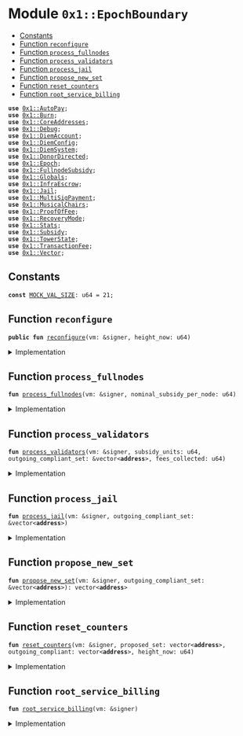 
<a name="0x1_EpochBoundary"></a>

# Module `0x1::EpochBoundary`



-  [Constants](#@Constants_0)
-  [Function `reconfigure`](#0x1_EpochBoundary_reconfigure)
-  [Function `process_fullnodes`](#0x1_EpochBoundary_process_fullnodes)
-  [Function `process_validators`](#0x1_EpochBoundary_process_validators)
-  [Function `process_jail`](#0x1_EpochBoundary_process_jail)
-  [Function `propose_new_set`](#0x1_EpochBoundary_propose_new_set)
-  [Function `reset_counters`](#0x1_EpochBoundary_reset_counters)
-  [Function `root_service_billing`](#0x1_EpochBoundary_root_service_billing)


<pre><code><b>use</b> <a href="AutoPay.md#0x1_AutoPay">0x1::AutoPay</a>;
<b>use</b> <a href="Burn.md#0x1_Burn">0x1::Burn</a>;
<b>use</b> <a href="CoreAddresses.md#0x1_CoreAddresses">0x1::CoreAddresses</a>;
<b>use</b> <a href="Debug.md#0x1_Debug">0x1::Debug</a>;
<b>use</b> <a href="DiemAccount.md#0x1_DiemAccount">0x1::DiemAccount</a>;
<b>use</b> <a href="DiemConfig.md#0x1_DiemConfig">0x1::DiemConfig</a>;
<b>use</b> <a href="DiemSystem.md#0x1_DiemSystem">0x1::DiemSystem</a>;
<b>use</b> <a href="DonorDirected.md#0x1_DonorDirected">0x1::DonorDirected</a>;
<b>use</b> <a href="Epoch.md#0x1_Epoch">0x1::Epoch</a>;
<b>use</b> <a href="FullnodeSubsidy.md#0x1_FullnodeSubsidy">0x1::FullnodeSubsidy</a>;
<b>use</b> <a href="Globals.md#0x1_Globals">0x1::Globals</a>;
<b>use</b> <a href="InfraEscrow.md#0x1_InfraEscrow">0x1::InfraEscrow</a>;
<b>use</b> <a href="Jail.md#0x1_Jail">0x1::Jail</a>;
<b>use</b> <a href="MultiSigPayment.md#0x1_MultiSigPayment">0x1::MultiSigPayment</a>;
<b>use</b> <a href="MusicalChairs.md#0x1_MusicalChairs">0x1::MusicalChairs</a>;
<b>use</b> <a href="ProofOfFee.md#0x1_ProofOfFee">0x1::ProofOfFee</a>;
<b>use</b> <a href="RecoveryMode.md#0x1_RecoveryMode">0x1::RecoveryMode</a>;
<b>use</b> <a href="Stats.md#0x1_Stats">0x1::Stats</a>;
<b>use</b> <a href="Subsidy.md#0x1_Subsidy">0x1::Subsidy</a>;
<b>use</b> <a href="TowerState.md#0x1_TowerState">0x1::TowerState</a>;
<b>use</b> <a href="TransactionFee.md#0x1_TransactionFee">0x1::TransactionFee</a>;
<b>use</b> <a href="../../../../../../../DPN/releases/artifacts/current/build/MoveStdlib/docs/Vector.md#0x1_Vector">0x1::Vector</a>;
</code></pre>



<a name="@Constants_0"></a>

## Constants


<a name="0x1_EpochBoundary_MOCK_VAL_SIZE"></a>



<pre><code><b>const</b> <a href="EpochBoundary.md#0x1_EpochBoundary_MOCK_VAL_SIZE">MOCK_VAL_SIZE</a>: u64 = 21;
</code></pre>



<a name="0x1_EpochBoundary_reconfigure"></a>

## Function `reconfigure`



<pre><code><b>public</b> <b>fun</b> <a href="EpochBoundary.md#0x1_EpochBoundary_reconfigure">reconfigure</a>(vm: &signer, height_now: u64)
</code></pre>



<details>
<summary>Implementation</summary>


<pre><code><b>public</b> <b>fun</b> <a href="EpochBoundary.md#0x1_EpochBoundary_reconfigure">reconfigure</a>(vm: &signer, height_now: u64) {
    <a href="CoreAddresses.md#0x1_CoreAddresses_assert_vm">CoreAddresses::assert_vm</a>(vm);


    ///////// SETTLE ACCOUNTS OF PREVIOUS EPOCH /////////
    // Update all slow wallet limits
    <a href="DiemAccount.md#0x1_DiemAccount_slow_wallet_epoch_drip">DiemAccount::slow_wallet_epoch_drip</a>(vm, <a href="Globals.md#0x1_Globals_get_unlock">Globals::get_unlock</a>()); // todo
    // print(&800100);

    // Check compliance of nodes
    <b>let</b> height_start = <a href="Epoch.md#0x1_Epoch_get_timer_height_start">Epoch::get_timer_height_start</a>();
    // print(&800200);
    <b>let</b> (outgoing_compliant_set, _new_set_size) =
        <a href="MusicalChairs.md#0x1_MusicalChairs_stop_the_music">MusicalChairs::stop_the_music</a>(vm, height_start, height_now);

    // print(&800300);

    // get the total fees produced before we start spending them.
    <b>let</b> total_fees = <a href="TransactionFee.md#0x1_TransactionFee_get_fees_collected">TransactionFee::get_fees_collected</a>();
    // Get the consensus reward established at the beginning of the epoch
    // so we know what <b>to</b> pay people
    <b>let</b> (reward, _, _) = <a href="ProofOfFee.md#0x1_ProofOfFee_get_consensus_reward">ProofOfFee::get_consensus_reward</a>();

    // process the oracles first (previously the identiy reward)
    <a href="EpochBoundary.md#0x1_EpochBoundary_process_fullnodes">process_fullnodes</a>(vm, reward);
    // print(&800400);

    // print(&800500);

    <a href="EpochBoundary.md#0x1_EpochBoundary_process_validators">process_validators</a>(vm, reward, &outgoing_compliant_set, total_fees);
    // print(&800600);

    // process the non performing nodes: jail
    <a href="EpochBoundary.md#0x1_EpochBoundary_process_jail">process_jail</a>(vm, &outgoing_compliant_set);
    // print(&800600);
    // EVERYONE SHOULD BE PAID UP AT THIS POINT
    // after everyone is paid from the chain's Fee account
    // we can burn the remainder.
    // Note we <b>assume</b> <a href="Oracle.md#0x1_Oracle">Oracle</a> subsidy was paid prior <b>to</b> this.

    // TODO: implement what happens <b>to</b> the matching donation algo
    // depending on the validator's preferences.
    // TransactionFee::ol_burn_fees(vm);


    <b>let</b> proposed_set = <a href="EpochBoundary.md#0x1_EpochBoundary_propose_new_set">propose_new_set</a>(vm, &outgoing_compliant_set);

    // print(&800700);

    <a href="EpochBoundary.md#0x1_EpochBoundary_root_service_billing">root_service_billing</a>(vm);
    // print(&801000);

    // <a href="EpochBoundary.md#0x1_EpochBoundary_reset_counters">reset_counters</a>(vm, proposed_set, outgoing_compliant_set, height_now);
    // print(&801100);
    ///////// PREPARE NEXT EPOCH /////////

    // <b>let</b> proposed_set = <a href="EpochBoundary.md#0x1_EpochBoundary_propose_new_set">propose_new_set</a>(vm, &outgoing_compliant_set, new_set_size);


    // print(&800800);

    // Now we need <b>to</b> collect coins from infrastructure escrow, <b>to</b> temporarily fund the network fee <b>address</b> for the next set.
    // Note in step
    <a href="InfraEscrow.md#0x1_InfraEscrow_epoch_boundary_collection">InfraEscrow::epoch_boundary_collection</a>(vm, reward * <a href="../../../../../../../DPN/releases/artifacts/current/build/MoveStdlib/docs/Vector.md#0x1_Vector_length">Vector::length</a>(&proposed_set));

    <b>let</b> fees = <a href="TransactionFee.md#0x1_TransactionFee_get_fees_collected">TransactionFee::get_fees_collected</a>();
    print(&fees);

    // print(&800900);



    <a href="EpochBoundary.md#0x1_EpochBoundary_reset_counters">reset_counters</a>(vm, proposed_set, outgoing_compliant_set, height_now);
    // print(&8001000);

}
</code></pre>



</details>

<a name="0x1_EpochBoundary_process_fullnodes"></a>

## Function `process_fullnodes`



<pre><code><b>fun</b> <a href="EpochBoundary.md#0x1_EpochBoundary_process_fullnodes">process_fullnodes</a>(vm: &signer, nominal_subsidy_per_node: u64)
</code></pre>



<details>
<summary>Implementation</summary>


<pre><code><b>fun</b> <a href="EpochBoundary.md#0x1_EpochBoundary_process_fullnodes">process_fullnodes</a>(vm: &signer, nominal_subsidy_per_node: u64) {
    // Fullnode subsidy
    // <b>loop</b> through validators and pay full node subsidies.
    // Should happen before transactionfees get distributed.
    // Note: need <b>to</b> check, there may be new validators which have not mined yet.
    <b>let</b> miners = <a href="TowerState.md#0x1_TowerState_get_miner_list">TowerState::get_miner_list</a>();
    // fullnode subsidy is a fraction of the total subsidy available <b>to</b> validators.
    <b>let</b> proof_price = <a href="FullnodeSubsidy.md#0x1_FullnodeSubsidy_get_proof_price">FullnodeSubsidy::get_proof_price</a>(nominal_subsidy_per_node);

    <b>let</b> k = 0;
    // Distribute mining subsidy <b>to</b> fullnodes
    <b>while</b> (k &lt; <a href="../../../../../../../DPN/releases/artifacts/current/build/MoveStdlib/docs/Vector.md#0x1_Vector_length">Vector::length</a>(&miners)) {
        <b>let</b> addr = *<a href="../../../../../../../DPN/releases/artifacts/current/build/MoveStdlib/docs/Vector.md#0x1_Vector_borrow">Vector::borrow</a>(&miners, k);
        <b>if</b> (<a href="DiemSystem.md#0x1_DiemSystem_is_validator">DiemSystem::is_validator</a>(addr)) { // skip validators
          k = k + 1;
          <b>continue</b>
        };

        // TODO: this call is repeated in propose_new_set.
        // Not sure <b>if</b> the performance hit at epoch boundary is worth the refactor.
        <b>if</b> (<a href="TowerState.md#0x1_TowerState_node_above_thresh">TowerState::node_above_thresh</a>(addr)) {
          <b>let</b> count = <a href="TowerState.md#0x1_TowerState_get_count_above_thresh_in_epoch">TowerState::get_count_above_thresh_in_epoch</a>(addr);

          <b>let</b> miner_subsidy = count * proof_price;

          // don't pay <b>while</b> we are in recovery mode, since that creates
          // a frontrunning opportunity
          // <b>if</b> (!<a href="RecoveryMode.md#0x1_RecoveryMode_is_recovery">RecoveryMode::is_recovery</a>()){
            <a href="FullnodeSubsidy.md#0x1_FullnodeSubsidy_distribute_fullnode_subsidy">FullnodeSubsidy::distribute_fullnode_subsidy</a>(vm, addr, miner_subsidy);
          // }
        };

        k = k + 1;
    };
}
</code></pre>



</details>

<a name="0x1_EpochBoundary_process_validators"></a>

## Function `process_validators`



<pre><code><b>fun</b> <a href="EpochBoundary.md#0x1_EpochBoundary_process_validators">process_validators</a>(vm: &signer, subsidy_units: u64, outgoing_compliant_set: &vector&lt;<b>address</b>&gt;, fees_collected: u64)
</code></pre>



<details>
<summary>Implementation</summary>


<pre><code><b>fun</b> <a href="EpochBoundary.md#0x1_EpochBoundary_process_validators">process_validators</a>(
    vm: &signer,
    subsidy_units: u64,
    outgoing_compliant_set: &vector&lt;<b>address</b>&gt;,
    fees_collected: u64,
) {
    // Process outgoing validators:
    // Distribute Transaction fees and subsidy payments <b>to</b> all outgoing validators

    <b>if</b> (<a href="../../../../../../../DPN/releases/artifacts/current/build/MoveStdlib/docs/Vector.md#0x1_Vector_is_empty">Vector::is_empty</a>&lt;<b>address</b>&gt;(outgoing_compliant_set)) <b>return</b>;

    // don't pay <b>while</b> we are in recovery mode, since that creates
    // a frontrunning opportunity
    <b>if</b> (subsidy_units &gt; 0 && !<a href="RecoveryMode.md#0x1_RecoveryMode_is_recovery">RecoveryMode::is_recovery</a>()) {
        <a href="Subsidy.md#0x1_Subsidy_process_fees">Subsidy::process_fees</a>(vm, outgoing_compliant_set);
    };

    // after everyone is paid from the chain's Fee account
    // we can burn the excess fees from the epoch
    <a href="Burn.md#0x1_Burn_reset_ratios">Burn::reset_ratios</a>(vm);

    <a href="Burn.md#0x1_Burn_epoch_burn_fees">Burn::epoch_burn_fees</a>(vm, fees_collected);

}
</code></pre>



</details>

<a name="0x1_EpochBoundary_process_jail"></a>

## Function `process_jail`



<pre><code><b>fun</b> <a href="EpochBoundary.md#0x1_EpochBoundary_process_jail">process_jail</a>(vm: &signer, outgoing_compliant_set: &vector&lt;<b>address</b>&gt;)
</code></pre>



<details>
<summary>Implementation</summary>


<pre><code><b>fun</b> <a href="EpochBoundary.md#0x1_EpochBoundary_process_jail">process_jail</a>(vm: &signer, outgoing_compliant_set: &vector&lt;<b>address</b>&gt;) {
    <b>let</b> all_previous_vals = <a href="DiemSystem.md#0x1_DiemSystem_get_val_set_addr">DiemSystem::get_val_set_addr</a>();
    <b>let</b> i = 0;
    <b>while</b> (i &lt; <a href="../../../../../../../DPN/releases/artifacts/current/build/MoveStdlib/docs/Vector.md#0x1_Vector_length">Vector::length</a>&lt;<b>address</b>&gt;(&all_previous_vals)) {
        <b>let</b> addr = *<a href="../../../../../../../DPN/releases/artifacts/current/build/MoveStdlib/docs/Vector.md#0x1_Vector_borrow">Vector::borrow</a>(&all_previous_vals, i);

        <b>if</b> (

          // <b>if</b> they are compliant, remove the consecutive fail, otherwise jail
          // V6 Note: audit functions are now all contained in
          // <a href="ProofOfFee.md#0x1_ProofOfFee">ProofOfFee</a>.<b>move</b> and exludes validators at auction time.

          <a href="../../../../../../../DPN/releases/artifacts/current/build/MoveStdlib/docs/Vector.md#0x1_Vector_contains">Vector::contains</a>(outgoing_compliant_set, &addr)
        ) {
          // print(&902);
            // also reset the jail counter for any successful unjails
            <a href="Jail.md#0x1_Jail_remove_consecutive_fail">Jail::remove_consecutive_fail</a>(vm, addr);
        } <b>else</b> {
          // print(&903);
          <a href="Jail.md#0x1_Jail_jail">Jail::jail</a>(vm, addr);
        };
        i = i+ 1;
    };
    // print(&904);
}
</code></pre>



</details>

<a name="0x1_EpochBoundary_propose_new_set"></a>

## Function `propose_new_set`



<pre><code><b>fun</b> <a href="EpochBoundary.md#0x1_EpochBoundary_propose_new_set">propose_new_set</a>(vm: &signer, outgoing_compliant_set: &vector&lt;<b>address</b>&gt;): vector&lt;<b>address</b>&gt;
</code></pre>



<details>
<summary>Implementation</summary>


<pre><code><b>fun</b> <a href="EpochBoundary.md#0x1_EpochBoundary_propose_new_set">propose_new_set</a>(vm: &signer, outgoing_compliant_set: &vector&lt;<b>address</b>&gt;): vector&lt;<b>address</b>&gt;
{
    <b>let</b> proposed_set = <a href="../../../../../../../DPN/releases/artifacts/current/build/MoveStdlib/docs/Vector.md#0x1_Vector_empty">Vector::empty</a>&lt;<b>address</b>&gt;();

    // If we are in recovery mode, we <b>use</b> the recovery set.
    <b>if</b> (<a href="RecoveryMode.md#0x1_RecoveryMode_is_recovery">RecoveryMode::is_recovery</a>()) {
        <b>let</b> recovery_vals = <a href="RecoveryMode.md#0x1_RecoveryMode_get_debug_vals">RecoveryMode::get_debug_vals</a>();
        <b>if</b> (<a href="../../../../../../../DPN/releases/artifacts/current/build/MoveStdlib/docs/Vector.md#0x1_Vector_length">Vector::length</a>(&recovery_vals) &gt; 0) {
          proposed_set = recovery_vals
        }
    } <b>else</b> { // Default case: Proof of Fee
        //// V6 ////
        // CONSENSUS CRITICAL
        // pick the validators based on proof of fee.
        // <b>false</b> because we want the default behavior of the function: filtered by audit
        // print(&60000);
        <b>let</b> sorted_bids = <a href="ProofOfFee.md#0x1_ProofOfFee_get_sorted_vals">ProofOfFee::get_sorted_vals</a>(<b>false</b>);
        <b>let</b> (auction_winners, price) = <a href="ProofOfFee.md#0x1_ProofOfFee_fill_seats_and_get_price">ProofOfFee::fill_seats_and_get_price</a>(vm, <a href="EpochBoundary.md#0x1_EpochBoundary_MOCK_VAL_SIZE">MOCK_VAL_SIZE</a>, &sorted_bids, outgoing_compliant_set);
        // TODO: Don't <b>use</b> <b>copy</b> above, do a borrow.
        // print(&800700);

        // charge the validators for the proof of fee in advance of the epoch
        <a href="DiemAccount.md#0x1_DiemAccount_vm_multi_pay_fee">DiemAccount::vm_multi_pay_fee</a>(vm, &auction_winners, price, &b"proof of fee");

        <b>let</b> fees = <a href="TransactionFee.md#0x1_TransactionFee_get_fees_collected">TransactionFee::get_fees_collected</a>();
        print(&fees);
        // print(&800800);

        proposed_set = auction_winners
    };

    //////// Failover Rules ////////
    // If the cardinality of validator_set in the next epoch is less than 4,
    // <b>if</b> we are failing <b>to</b> qualify anyone. Pick top 1/2 of outgoing compliant validator set
    // by proposals. They are probably online.
    <b>if</b> (<a href="../../../../../../../DPN/releases/artifacts/current/build/MoveStdlib/docs/Vector.md#0x1_Vector_length">Vector::length</a>&lt;<b>address</b>&gt;(&proposed_set) &lt;= 3)
        proposed_set =
          <a href="Stats.md#0x1_Stats_get_sorted_vals_by_props">Stats::get_sorted_vals_by_props</a>(vm, <a href="../../../../../../../DPN/releases/artifacts/current/build/MoveStdlib/docs/Vector.md#0x1_Vector_length">Vector::length</a>&lt;<b>address</b>&gt;(outgoing_compliant_set) / 2);

    // If still failing...in extreme case <b>if</b> we cannot qualify anyone.
    // Don't change the validator set. we keep the same validator set.
    <b>if</b> (<a href="../../../../../../../DPN/releases/artifacts/current/build/MoveStdlib/docs/Vector.md#0x1_Vector_length">Vector::length</a>&lt;<b>address</b>&gt;(&proposed_set) &lt;= 3)
        proposed_set = <a href="DiemSystem.md#0x1_DiemSystem_get_val_set_addr">DiemSystem::get_val_set_addr</a>();
            // Patch for april incident. Make no changes <b>to</b> validator set.

    // Usually an issue in staging network for QA only.
    // This is very rare and theoretically impossible for network <b>with</b>
    // at least 6 nodes and 6 rounds. If we reach an epoch boundary <b>with</b>
    // at least 6 rounds, we would have at least 2/3rd of the validator
    // set <b>with</b> at least 66% liveliness.
    proposed_set
}
</code></pre>



</details>

<a name="0x1_EpochBoundary_reset_counters"></a>

## Function `reset_counters`



<pre><code><b>fun</b> <a href="EpochBoundary.md#0x1_EpochBoundary_reset_counters">reset_counters</a>(vm: &signer, proposed_set: vector&lt;<b>address</b>&gt;, outgoing_compliant: vector&lt;<b>address</b>&gt;, height_now: u64)
</code></pre>



<details>
<summary>Implementation</summary>


<pre><code><b>fun</b> <a href="EpochBoundary.md#0x1_EpochBoundary_reset_counters">reset_counters</a>(
    vm: &signer,
    proposed_set: vector&lt;<b>address</b>&gt;,
    outgoing_compliant: vector&lt;<b>address</b>&gt;,
    height_now: u64
) {
    // print(&800900100);

    // Reset <a href="Stats.md#0x1_Stats">Stats</a>
    <a href="Stats.md#0x1_Stats_reconfig">Stats::reconfig</a>(vm, &proposed_set);
    // print(&800900101);

    // Migrate <a href="TowerState.md#0x1_TowerState">TowerState</a> list from elegible.
    <a href="TowerState.md#0x1_TowerState_reconfig">TowerState::reconfig</a>(vm, &outgoing_compliant);
    // print(&800900102);

    // process community wallets
    <a href="DonorDirected.md#0x1_DonorDirected_process_donor_directed_accounts">DonorDirected::process_donor_directed_accounts</a>(vm, <a href="DiemConfig.md#0x1_DiemConfig_get_current_epoch">DiemConfig::get_current_epoch</a>());
    // print(&800900103);

    <a href="AutoPay.md#0x1_AutoPay_reconfig_reset_tick">AutoPay::reconfig_reset_tick</a>(vm);
    // print(&800900104);

    <a href="Epoch.md#0x1_Epoch_reset_timer">Epoch::reset_timer</a>(vm, height_now);
    // print(&800900105);

    <a href="RecoveryMode.md#0x1_RecoveryMode_maybe_remove_debug_at_epoch">RecoveryMode::maybe_remove_debug_at_epoch</a>(vm);
    // print(&800900106);

    <a href="TransactionFee.md#0x1_TransactionFee_epoch_reset_fee_maker">TransactionFee::epoch_reset_fee_maker</a>(vm);


    // trigger the thermostat <b>if</b> the reward needs <b>to</b> be adjusted
    <a href="ProofOfFee.md#0x1_ProofOfFee_reward_thermostat">ProofOfFee::reward_thermostat</a>(vm);
    // print(&800900107);
    // Reconfig should be the last event.
    // Reconfigure the network
    <a href="DiemSystem.md#0x1_DiemSystem_bulk_update_validators">DiemSystem::bulk_update_validators</a>(vm, proposed_set);
    // print(&800900108);
}
</code></pre>



</details>

<a name="0x1_EpochBoundary_root_service_billing"></a>

## Function `root_service_billing`



<pre><code><b>fun</b> <a href="EpochBoundary.md#0x1_EpochBoundary_root_service_billing">root_service_billing</a>(vm: &signer)
</code></pre>



<details>
<summary>Implementation</summary>


<pre><code><b>fun</b> <a href="EpochBoundary.md#0x1_EpochBoundary_root_service_billing">root_service_billing</a>(vm: &signer) {
  <a href="MultiSigPayment.md#0x1_MultiSigPayment_root_security_fee_billing">MultiSigPayment::root_security_fee_billing</a>(vm);
}
</code></pre>



</details>
